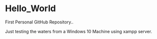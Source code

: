# Hello_World

First Personal GitHub Repository.. 

Just testing the waters from a Windows 10 Machine using xampp server.

